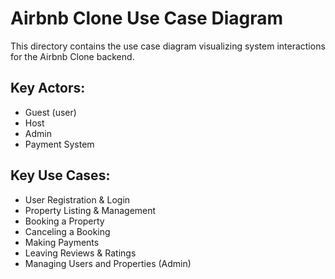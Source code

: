 # Airbnb Clone Use Case Diagram

This directory contains the use case diagram visualizing system interactions for the Airbnb Clone backend.

## Key Actors:
- Guest (user)
- Host
- Admin
- Payment System

## Key Use Cases:
- User Registration & Login
- Property Listing & Management
- Booking a Property
- Canceling a Booking
- Making Payments
- Leaving Reviews & Ratings
- Managing Users and Properties (Admin)
